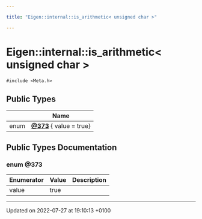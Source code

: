 ```yaml
---

title: "Eigen::internal::is_arithmetic< unsigned char >"

---
```


# Eigen::internal::is_arithmetic< unsigned char >






`#include <Meta.h>`

## Public Types

|                | Name           |
| -------------- | -------------- |
| enum| **[@373](http://example.org/classes/structeigen_1_1internal_1_1is__arithmetic_3_01unsigned_01char_01_4/#enum-@373)** { value = true} |

## Public Types Documentation

### enum @373

| Enumerator | Value | Description |
| ---------- | ----- | ----------- |
| value | true|   |




-------------------------------

Updated on 2022-07-27 at 19:10:13 +0100